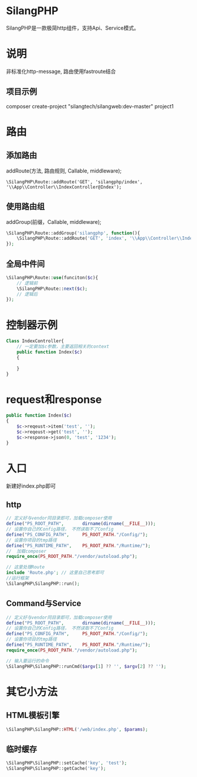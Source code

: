 # SilangPHP
SilangPHP是一款极简http组件，支持Api、Service模式。

# 说明
非标准化http-message, 路由使用fastroute结合

## 项目示例
composer create-project "silangtech/silangweb:dev-master" project1

# 路由
## 添加路由
addRoute(方法, 路由规则, Callable, middleware);
```
\SilangPHP\Route::addRoute('GET', 'silangphp/index', '\\App\\Controller\\IndexController@Index');
```

## 使用路由组
addGroup(前缀，Callable, middleware);
```PHP
\SilangPHP\Route::addGroup('silangphp', function(){
    \SilangPHP\Route::addRoute('GET', 'index', '\\App\\Controller\\IndexController@Index');
});

```
## 全局中件间
```PHP
\SilangPHP\Route::use(funciton($c){
    // 逻辑前
    \SilangPHP\Route::next($c);
    // 逻辑后
});

```
# 控制器示例
```PHP
Class IndexController{
    // 一定要加$c参数，主要返回相关的context
    public function Index($c)
    {
        
    }
}
```

# request和response
```PHP
public function Index($c)
{
    $c->reqeust->item('test', '');
    $c->reqeust->get('test', '');
    $c->response->json(0, 'test', '1234');
}
```

# 入口
新建好index.php即可
## http
```PHP
// 定义好与vendor同目录即可，加载composer使用
define("PS_ROOT_PATH",       dirname(dirname(__FILE__)));
// 设置你自己的Config路径， 不然读取不了Config
define("PS_CONFIG_PATH",     PS_ROOT_PATH."/Config/");
// 设置你项目的tmp路径
define("PS_RUNTIME_PATH",	 PS_ROOT_PATH."/Runtime/");
//  加载composer
require_once(PS_ROOT_PATH."/vendor/autoload.php");

// 这里处理Route
include 'Route.php'; // 这里自己思考即可
//运行框架
\SilangPHP\SilangPHP::run();
```

## Command与Service
```PHP
// 定义好与vendor同目录即可，加载composer使用
define("PS_ROOT_PATH",       dirname(dirname(__FILE__)));
// 设置你自己的Config路径， 不然读取不了Config
define("PS_CONFIG_PATH",     PS_ROOT_PATH."/Config/");
// 设置你项目的tmp路径
define("PS_RUNTIME_PATH",	 PS_ROOT_PATH."/Runtime/");
require_once(PS_ROOT_PATH."/vendor/autoload.php");

// 输入要运行的命令
\SilangPHP\SilangPHP::runCmd($argv[1] ?? '', $argv[2] ?? '');
```

# 其它小方法
## HTML模板引擎
```PHP
\SilangPHP\SilangPHP::HTML('/web/index.php', $params);
```

## 临时缓存
```PHP
\SilangPHP\SilangPHP::setCache('key', 'test');
\SilangPHP\SilangPHP::getCache('key');
```